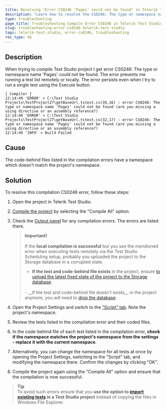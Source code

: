 ```yaml
---
title: Resolving "Error CS0246 'Pages' could not be found" in Telerik Test Studio
description: "Learn how to resolve the CS0246: The type or namespace name 'Pages' could not be found compialtion error in Telerik Test Studio when running a batch remotely or locally. "
type: troubleshooting
page_title: Troubleshooting Compile Error CS0246 in Telerik Test Studio
slug: troubleshooting-error-cs0246-telerik-test-studio
tags: telerik-test-studio, error-cs0246, troubleshooting
res_type: kb
---
```

## Description
When trying to compile Test Studio project I get error CS0246: The type or namespace name 'Pages' could not be found. The error prevents me running a test list remotely or locally. The error persists even when I try to run a single test using the Execute button.

```
[ Compiler ]
12:14:49 'ERROR' > C:\Test Studio Projects\TestProject27\getBaseUrl.tstest.cs(39,16) : error CS0246: The type or namespace name 'Pages' could not be found (are you missing a using directive or an assembly reference?)
12:14:49 'ERROR' > C:\Test Studio Projects\TestProject27\getBaseUrl.tstest.cs(32,17) : error CS0246: The type or namespace name 'Pages' could not be found (are you missing a using directive or an assembly reference?)
12:14:49 'INFO' > Build Failed

```

## Cause 

The code-behind files listed in the compilation errors have a namespace which doesn't match the project's namespace. 

## Solution

To resolve this compilation CS0246 error, follow these steps:

1. Open the project in Telerik Test Studio.
2. <a href="/automated-tests/coded-tests/compile-project" target="_blank">Compile the project</a> by selecting the "Compile All" option. 
3. Check the <a href="/automated-tests/coded-tests/output-panel" target="_blank">Output panel</a> for any compilation errors. The errors are listed there.
    
    > __Important!__
    ><br>
    ><br>
    > If the __local compilation is successful__ but you see the mendioned error when executing tests remotely via the Test Studio Scheduling setup, probably you uploaded the project to the Storage database in a corrupted state. 
    ><br>
    > - __If the test and code-behind file exists__ in the project, ensure <a href="/automated-tests/scheduling/upload-latest-files" target="_blank">to upload the latest fixed state of the project to the Storage database</a>. 
    ><br>
    > - __If the test and code-behind file doesn't exists__ in the project anymore, you will need to <a href="/knowledge-base/scheduling-kb/drop-storage-database" target="_blank">drop the database</a>.  

4. Open the Project Settings and switch to the <a href="/features/project-settings/script-options" target="_blank">"Script" tab</a>. Note the project's namespace.
5. Review the tests listed in the compilation error and their coded files.
6. In the code-behind file of each test listed in the compilation error, __check if the namespace matches the project's namespace from the settings - replace it with the current namespace__.
7. Alternatively, you can change the namespace for all tests at once by opening the Project Settings, switching to the "Script" tab, and modifying the namespace there. Confirm the changes by clicking "OK".
8. Compile the project again using the "Compile All" option and ensure that the compilation is now successful.

> __Tip__
> <br> 
> To avoid such errors ensure that you __use the option to <a href="/knowledge-base/best-practices-kb/add-existing-test" target="_blank">import existing tests</a> in a Test Studio project__ instead of copying the files in  Windows File Explorer.
